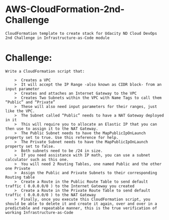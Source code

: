  # AWS-CloudFormation-2nd-Challenge

    CloudFormation template to create stack for Udacity ND Cloud DevOps 2nd Challenge in Infrastructure-as-Code module


 #   Challenge:
    Write a CloudFormation script that:

        >  Creates a VPC
        >  It will accept the IP Range -also known as CIDR block- from an input parameter
        >  Creates and attaches an Internet Gateway to the VPC
        >  Creates Two Subnets within the VPC with Name Tags to call them “Public” and “Private”
        >  These will also need input parameters for their ranges, just like the VPC.
        >  The Subnet called “Public” needs to have a NAT Gateway deployed in it
        >  This will require you to allocate an Elastic IP that you can then use to assign it to the NAT Gateway.
        >  The Public Subnet needs to have the MapPublicIpOnLaunch property set to true. Use this reference for help.
        >  The Private Subnet needs to have the MapPublicIpOnLaunch property set to false.
        >  Both subnets need to be /24 in size.
        >  If you need assistance with IP math, you can use a subnet calculator such as this one.
        >  You will need 2 Routing Tables, one named Public and the other one Private
        >  Assign the Public and Private Subnets to their corresponding Routing table
        >  Create a Route in the Public Route Table to send default traffic ( 0.0.0.0/0 ) to the Internet Gateway you created
        >  Create a Route in the Private Route Table to send default traffic ( 0.0.0.0/0 ) to the NAT Gateway
        >  Finally, once you execute this CloudFormation script, you should be able to delete it and create it again, over and over in a predictable and repeatable manner, this is the true verification of working Infrastructure-as-Code
